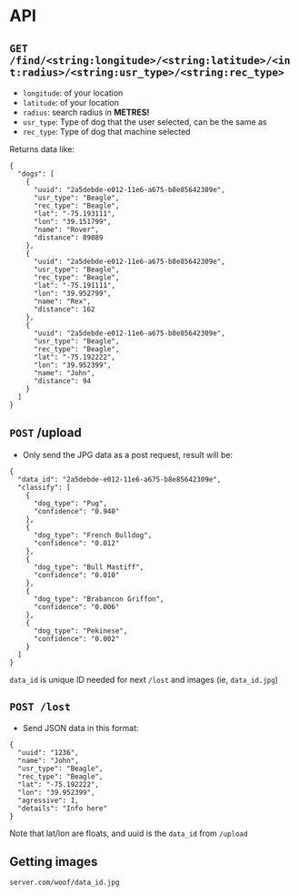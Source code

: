 # API

## `GET /find/<string:longitude>/<string:latitude>/<int:radius>/<string:usr_type>/<string:rec_type>`

* `longitude`: of your location
* `latitude`: of your location
* `radius`: search radius in **METRES!**
* `usr_type`: Type of dog that the user selected, can be the same as
* `rec_type`: Type of dog that machine selected

Returns data like:
```
{
  "dogs": [
    {
      "uuid": "2a5debde-e012-11e6-a675-b8e85642309e",
      "usr_type": "Beagle",
      "rec_type": "Beagle",
      "lat": "-75.193111",
      "lon": "39.151799",
      "name": "Rover",
      "distance": 89089
    },
    {
      "uuid": "2a5debde-e012-11e6-a675-b8e85642309e",
      "usr_type": "Beagle",
      "rec_type": "Beagle",
      "lat": "-75.191111",
      "lon": "39.952799",
      "name": "Rex",
      "distance": 162
    },
    {
      "uuid": "2a5debde-e012-11e6-a675-b8e85642309e",
      "usr_type": "Beagle",
      "rec_type": "Beagle",
      "lat": "-75.192222",
      "lon": "39.952399",
      "name": "John",
      "distance": 94
    }
  ]
}
```

## `POST` /upload

* Only send the JPG data as a post request, result will be:

```
{
  "data_id": "2a5debde-e012-11e6-a675-b8e85642309e",
  "classify": [
    {
      "dog_type": "Pug",
      "confidence": "0.940"
    },
    {
      "dog_type": "French Bulldog",
      "confidence": "0.012"
    },
    {
      "dog_type": "Bull Mastiff",
      "confidence": "0.010"
    },
    {
      "dog_type": "Brabancon Griffon",
      "confidence": "0.006"
    },
    {
      "dog_type": "Pekinese",
      "confidence": "0.002"
    }
  ]
}
```

`data_id` is unique ID needed for next `/lost` and images (ie, `data_id.jpg`)

## `POST /lost`

* Send JSON data in this format:

```
{
  "uuid": "1236",
  "name": "John",
  "usr_type": "Beagle",
  "rec_type": "Beagle",
  "lat": "-75.192222",
  "lon": "39.952399",
  "agressive": 1,
  "details": "Info here"
}
```

Note that lat/lon are floats, and uuid is the `data_id` from `/upload`

## Getting images

`server.com/woof/data_id.jpg`


